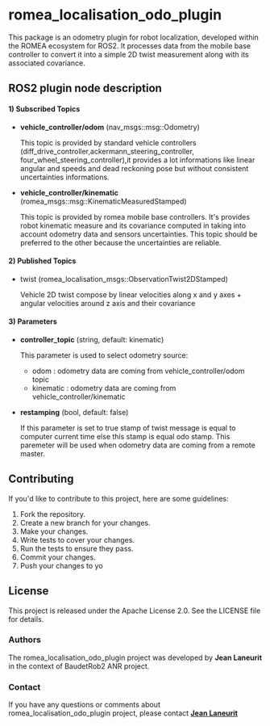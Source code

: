 # romea_localisation_odo_plugin

This package is an odometry plugin for robot localization, developed within the ROMEA ecosystem for ROS2. It processes data from the mobile base controller to convert it into a simple 2D twist measurement along with its associated covariance.

## ROS2 plugin node description ##

#### 1) Subscribed Topics ####

- **vehicle_controller/odom** (nav_msgs::msg::Odometry)

  This topic is provided by standard vehicle controllers (diff_drive_controller,ackermann_steering_controller, four_wheel_steering_controller),it provides a lot informations like linear angular and speeds and dead reckoning pose but without consistent uncertainties informations.

- **vehicle_controller/kinematic** (romea_msgs::msg::KinematicMeasuredStamped)

  This topic is provided by romea mobile base controllers. It's provides robot kinematic measure and its covariance computed in taking into account odometry data and sensors uncertainties. This topic should be preferred to the other because the uncertainties are reliable.

#### 2) Published Topics ####

- twist (romea_localisation_msgs::ObservationTwist2DStamped)

  Vehicle 2D twist compose by linear velocities along x and y axes + angular velocities around z axis and their covariance 

#### 3) Parameters ####

- **controller_topic** (string, default: kinematic)

    This parameter is used to select odometry source:

    - odom : odometry data are coming from vehicle_controller/odom topic
    - kinematic : odometry data are coming from vehicle_controller/kinematic

- **restamping** (bool, default: false)

    If this parameter is set to true stamp of twist message is equal to computer current time else this stamp is equal odo stamp.  This paremeter will be used when odometry data are coming from a remote master.



## **Contributing**

If you'd like to contribute to this project, here are some guidelines:

1. Fork the repository.
2. Create a new branch for your changes.
3. Make your changes.
4. Write tests to cover your changes.
5. Run the tests to ensure they pass.
6. Commit your changes.
7. Push your changes to yo

## License

This project is released under the Apache License 2.0. See the LICENSE file for details.

### Authors

The romea_localisation_odo_plugin project was developed by **Jean Laneurit** in the context of BaudetRob2 ANR project.

### Contact

If you have any questions or comments about romea_localisation_odo_plugin project, please contact **[Jean Laneurit](mailto:jean.laneurit@inrae.fr)** 
